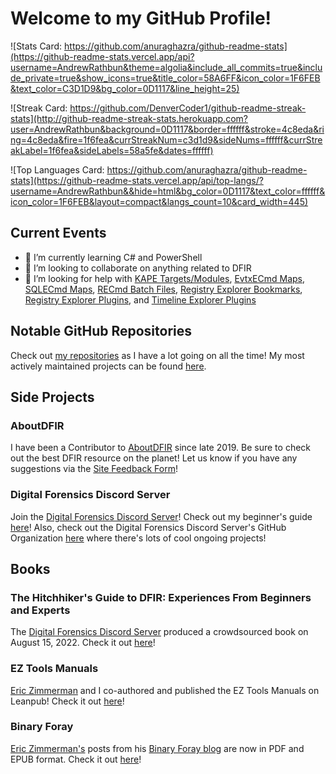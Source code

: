 # Welcome to my GitHub Profile!

<!--
**AndrewRathbun/AndrewRathbun** is a ✨ _special_ ✨ repository because its `README.md` (this file) appears on your GitHub profile.

Here are some ideas to get you started:

- 🔭 I’m currently working on ...
- 🌱 I’m currently learning ...
- 👯 I’m looking to collaborate on ...
- 🤔 I’m looking for help with ...
- 💬 Ask me about ...
- 📫 How to reach me: ...
- 😄 Pronouns: ...
- ⚡ Fun fact: ...
-->

![Stats Card: https://github.com/anuraghazra/github-readme-stats](https://github-readme-stats.vercel.app/api?username=AndrewRathbun&theme=algolia&include_all_commits=true&include_private=true&show_icons=true&title_color=58A6FF&icon_color=1F6FEB&text_color=C3D1D9&bg_color=0D1117&line_height=25)

![Streak Card: https://github.com/DenverCoder1/github-readme-streak-stats](http://github-readme-streak-stats.herokuapp.com?user=AndrewRathbun&background=0D1117&border=ffffff&stroke=4c8eda&ring=4c8eda&fire=1f6fea&currStreakNum=c3d1d9&sideNums=ffffff&currStreakLabel=1f6fea&sideLabels=58a5fe&dates=ffffff)

![Top Languages Card: https://github.com/anuraghazra/github-readme-stats](https://github-readme-stats.vercel.app/api/top-langs/?username=AndrewRathbun&&hide=html&bg_color=0D1117&text_color=ffffff&icon_color=1F6FEB&layout=compact&langs_count=10&card_width=445)

## Current Events

- 🌱 I’m currently learning C# and PowerShell
- 👯 I’m looking to collaborate on anything related to DFIR
- 🤔 I’m looking for help with [KAPE Targets/Modules](https://github.com/EricZimmerman/KapeFiles), [EvtxECmd Maps](https://github.com/EricZimmerman/evtx/tree/master/evtx/Maps), [SQLECmd Maps](https://github.com/EricZimmerman/SQLECmd/tree/master/SQLMap/Maps), [RECmd Batch Files](https://github.com/EricZimmerman/RECmd/tree/master/BatchExamples), [Registry Explorer Bookmarks](https://github.com/EricZimmerman/RegistryExplorerBookmarks), [Registry Explorer Plugins](https://github.com/EricZimmerman/RegistryPlugins), and [Timeline Explorer Plugins](https://github.com/EricZimmerman/TLEFilePlugins) 
 
## Notable GitHub Repositories

Check out [my repositories](https://github.com/AndrewRathbun?tab=repositories) as I have a lot going on all the time! My most actively maintained projects can be found [here](https://github.com/stars/AndrewRathbun/lists/my-projects).
 
## Side Projects

### AboutDFIR

I have been a Contributor to [AboutDFIR](https://aboutdfir.com/) since late 2019. Be sure to check out the best DFIR resource on the planet! Let us know if you have any suggestions via the [Site Feedback Form](https://aboutdfir.com/submit/site-feedback/)!

### Digital Forensics Discord Server

Join the [Digital Forensics Discord Server](https://discordapp.com/invite/JUqe9Ek)! Check out my beginner's guide [here](https://aboutdfir.com/a-beginners-guide-to-the-digital-forensics-discord-server)! Also, check out the Digital Forensics Discord Server's GitHub Organization [here](https://github.com/Digital-Forensics-Discord-Server) where there's lots of cool ongoing projects!

## Books

### The Hitchhiker's Guide to DFIR: Experiences From Beginners and Experts

The [Digital Forensics Discord Server](https://github.com/Digital-Forensics-Discord-Server) produced a crowdsourced book on August 15, 2022. Check it out [here](https://leanpub.com/TheHitchhikersGuidetoDFIRExperiencesFromBeginnersandExperts)!

### EZ Tools Manuals

[Eric Zimmerman](https://github.com/EricZimmerman) and I co-authored and published the EZ Tools Manuals on Leanpub! Check it out [here](https://leanpub.com/eztoolsmanuals)!

### Binary Foray

[Eric Zimmerman's](https://github.com/EricZimmerman) posts from his [Binary Foray blog](https://binaryforay.blogspot.com/) are now in PDF and EPUB format. Check it out [here](https://leanpub.com/BinaryForay)!
